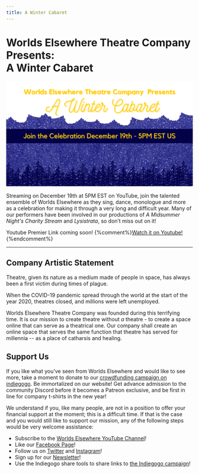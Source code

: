 ```yaml
---
title: A Winter Cabaret
---
```

# Worlds Elsewhere Theatre Company Presents:<br>**A Winter Cabaret**

![Winter Cabaret Banner](/assets/img/shows/2020.12/winter-cabaret/banner.png)

Streaming on December 19th at 5PM EST on YouTube, join the talented ensemble of Worlds Elsewhere as they sing, dance, monologue and more as a celebration for making it through a very long and difficult year.
Many of our performers have been involved in our productions of *A Midsummer Night's Charity Stream* and *Lysistrata*, so don’t miss out on it!

Youtube Premier Link coming soon!
{%comment%}[<span class="social youtube"></span>Watch it on Youtube!][yt-stream]{%endcomment%}

[yt-stream]: https://www.youtube.com/watch?v=nOQqgwHmij8 "Watch the stream here!"

---

## Company Artistic Statement

Theatre, given its nature as a medium made of people in space, has always been a first victim during times of plague.

When the COVID-19 pandemic spread through the world at the start of the year 2020, theatres closed, and millions were left unemployed.

Worlds Elsewhere Theatre Company was founded during this terrifying time. It is our mission to create theatre without _a_ theatre - to create a space online that can serve as a theatrical one. Our company shall create an online space that serves the same function that theatre has served for millennia -- as a place of catharsis and healing.

## Support Us

If you like what you’ve seen from Worlds Elsewhere and would like to see more, take a moment to donate to our [<span class="social indiegogo"></span>crowdfunding campaign on indiegogo](https://igg.me/at/qB1gnyuPvno/x/412536#/). Be immortalized on our website! Get advance admission to the community Discord before it becomes a Patreon exclusive, and be first in line for company t-shirts in the new year!

We understand if you, like many people, are not in a position to offer your financial support at the moment; this is a difficult time. If that is the case and you would still like to support our mission, any of the following steps would be very welcome assistance:

- Subscribe to the [<span class="social youtube"></span>Worlds Elsewhere YouTube Channel][youtube]!
- Like our [<span class="social facebook"></span>Facebook Page][facebook]!
- Follow us on [<span class="social twitter"></span>Twitter][twitter] and [<span class="social instagram"></span>Instagram][instagram]!
- Sign up for our [<span class="social newsletter"></span>Newsletter][newsletter]!
- Use the Indiegogo share tools to share links to [<span class="social indiegogo"></span>the Indiegogo campaign][indiegogo]!

[indiegogo]: https://www.indiegogo.com/projects/launching-worlds-elsewhere-theatre-company#/ "Support us on Indiegogo!"
[youtube]: https://youtube.com/c/WorldsElsewhereTheatreCompany "Subscribe to our Youtube Channel!"
[facebook]: https://fb.me/WorldsElsewhere "Like our Facebook page!"
[twitter]: https://twitter.com/ElsewhereWorlds "Follow us on Twitter!"
[instagram]: https://instagr.am/worldselsewhere_official "Follow us on Instagram!"
[newsletter]: https://worlds-elsewhere.us17.list-manage.com/subscribe?u=8e70862018a339ca07b0f75e6&id=55a342e060 "Sign up for our newsletter!"
